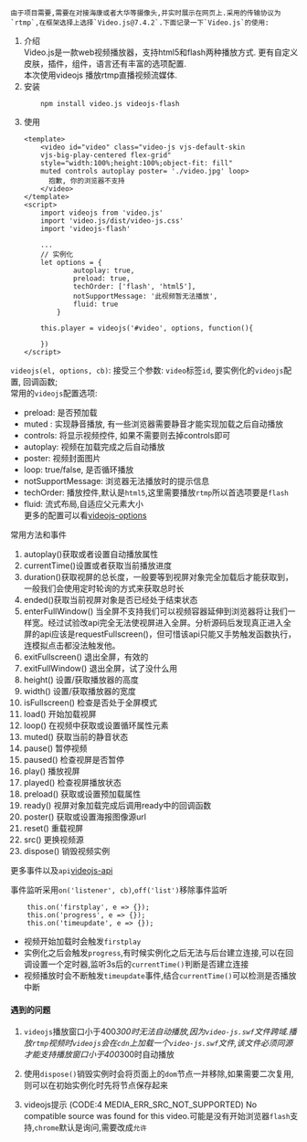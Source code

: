 	由于项目需要,需要在对接海康或者大华等摄像头,并实时展示在网页上.采用的传输协议为`rtmp`,在框架选择上选择`Video.js@7.4.2`.下面记录一下`Video.js`的使用:  

1. 介绍  
	Video.js是一款web视频播放器，支持html5和flash两种播放方式.  更有自定义皮肤，插件，组件，语言还有丰富的选项配置.  
	本次使用videojs 播放rtmp直播视频流媒体.  
2. 安装  
	```
		npm install video.js videojs-flash    
	```  
3. 使用  
	```
	<template>
		<video id="video" class="video-js vjs-default-skin   
		vjs-big-play-centered flex-grid"   
		style="width:100%;height:100%;object-fit: fill"  
		muted controls autoplay poster= './video.jpg' loop>
		  抱歉, 你的浏览器不支持
		</video>
	</template>
	<script>
		import videojs from 'video.js'
		import 'video.js/dist/video-js.css'
		import 'videojs-flash'

		...
		// 实例化  
		let options = {
				autoplay: true,
				preload: true,
				techOrder: ['flash', 'html5'],
				notSupportMessage: '此视频暂无法播放',
				fluid: true
			}

		this.player = videojs('#video', options, function(){

		})
	</script>
	```  
`videojs(el, options, cb)`: 接受三个参数: `video`标签`id`, 要实例化的`videojs`配置, 回调函数;  
常用的`videojs`配置选项:  

- preload: 是否预加载  
- muted : 实现静音播放, 有一些浏览器需要静音才能实现加载之后自动播放  
- controls: 将显示视频控件, 如果不需要则去掉controls即可  
- autoplay: 视频在加载完成之后自动播放  
- poster: 视频封面图片  
- loop: true/false, 是否循环播放  
- notSupportMessage: 浏览器无法播放时的提示信息  
- techOrder: 播放控件,默认是`html5`,这里需要播放`rtmp`所以首选项要是`flash`  
- fluid: 流式布局,自适应父元素大小  
更多的配置可以看[videojs-options](https://docs.videojs.com/tutorial-options.html)  

常用方法和事件  

1. autoplay()获取或者设置自动播放属性
2. currentTime()设置或者获取当前播放进度
3. duration()获取视屏的总长度，一般要等到视屏对象完全加载后才能获取到，一般我们会使用定时轮询的方式来获取总时长
4. ended()获取当前视屏对象是否已经处于结束状态
5. enterFullWindow() 当全屏不支持我们可以视频容器延伸到浏览器将让我们一样宽。经过试验改api完全无法使视屏进入全屏。分析源码后发现真正进入全屏的api应该是requestFullscreen()，但可惜该api只能又手势触发函数执行，连模拟点击都没法触发他。
6. exitFullscreen() 退出全屏，有效的
7. exitFullWindow() 退出全屏，试了没什么用
8. height() 设置/获取播放器的高度
9. width() 设置/获取播放器的宽度
10. isFullscreen() 检查是否处于全屏模式
11. load() 开始加载视屏
12. loop() 在视频中获取或设置循环属性元素
13. muted() 获取当前的静音状态
14. pause() 暂停视频
15. paused() 检查视屏是否暂停
16. play() 播放视屏
17. played() 检查视屏播放状态
18. preload() 获取或设置预加载属性
19. ready() 视屏对象加载完成后调用ready中的回调函数
20. poster() 获取或设置海报图像源url
21. reset() 重载视屏
22. src() 更换视频源  
23. dispose() 销毁视频实例  

更多事件以及`api`[videojs-api](https://docs.videojs.com/docs/api/player.html)  

事件监听采用`on('listener', cb)`,`off('list')`移除事件监听  

```
	this.on('firstplay', e => {});  
	this.on('progress', e => {});  
	this.on('timeupdate', e => {}); 
```  
- 视频开始加载时会触发`firstplay`  
- 实例化之后会触发`progress`,有时候实例化之后无法与后台建立连接,可以在回调设置一个定时器,监听3s后的`currentTime()`判断是否建立连接
- 视频播放时会不断触发`timeupdate`事件,结合`currentTime()`可以检测是否播放中断  


#### 遇到的问题  

1. `videojs`播放窗口小于400*300时无法自动播放,因为`video-js.swf`文件跨域.播放`rtmp`视频时`videojs`会在`cdn`上加载一个`video-js.swf`文件,该文件必须同源才能支持播放窗口小于400*300时自动播放  

2. 使用`dispose()`销毁实例时会将页面上的`dom`节点一并移除,如果需要二次复用,则可以在初始实例化时先将节点保存起来  

3. videojs提示 (CODE:4 MEDIA_ERR_SRC_NOT_SUPPORTED) No compatible source was found for this video.可能是没有开始浏览器`flash`支持,`chrome`默认是询问,需要改成`允许`